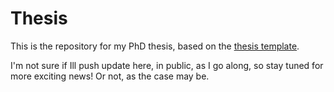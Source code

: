 Thesis
======

This is the repository for my PhD thesis, based on the [thesis 
template](https://github.com/alexpearce/thesistemplate).

I'm not sure if Ill push update here, in public, as I go along, so stay tuned 
for more exciting news!
Or not, as the case may be.

